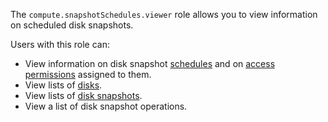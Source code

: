 The `compute.snapshotSchedules.viewer` role allows you to view information on scheduled disk snapshots.

Users with this role can:
* View information on disk snapshot [schedules](../../../compute/concepts/snapshot-schedule.md) and on [access permissions](../../../iam/concepts/access-control/index.md) assigned to them.
* View lists of [disks](../../../compute/concepts/disk.md).
* View lists of [disk snapshots](../../../compute/concepts/snapshot.md).
* View a list of disk snapshot operations.